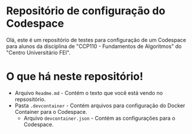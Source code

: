 # Repositório de configuração do Codespace

Olá, este é um repositório de testes para configuração de um Codespace para alunos da disciplina de "CCP110 - Fundamentos de Algoritmos" do "Centro Universitário FEI". 

# O que há neste repositório!

- Arquivo `Readme.md` - Contém o texto que você está vendo no repsositório. 
- Pasta `.devcontainer` - Contém arquivos para configuração do Docker Container para o Codespace. 
    - Arquivo `devcontainer.json` - Contém as configurações para o Codespace. 